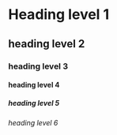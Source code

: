 # Heading level 1
## heading level 2
### heading level 3
#### heading level 4
##### heading level 5
###### heading level 6